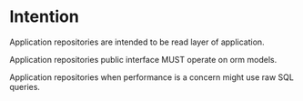 # Intention

Application repositories are intended to be read layer of application. 

Application repositories public interface MUST operate on orm models.

Application repositories when performance is a concern might use raw SQL queries.